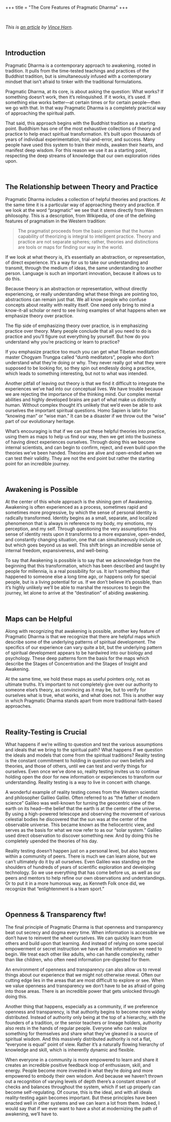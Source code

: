 +++
title = "The Core Features of Pragmatic Dharma"
+++

<br>

*This is [an article](https://www.pragmaticdharma.training/blog/core-features-pragmatic-dharma) by [Vince Horn](http://www.vincehorn.space/)*.

&nbsp;
## Introduction

Pragmatic Dharma is a contemporary approach to awakening, rooted in tradition. It pulls from the time-tested teachings and practices of the Buddhist tradition, but is simultaneously infused with a contemporary mindset that isn’t afraid to tinker with the traditional formulations. 

Pragmatic Dharma, at its core, is about asking the question: What works?  If something doesn’t work, then it’s relinquished. If it works, it’s used. If something else works better—at certain times or for certain people—then we go with that. In that way Pragmatic Dharma is a completely practical way of approaching the spiritual path.

That said, this approach begins with the Buddhist tradition as a starting point. Buddhism has one of the most exhaustive collections of theory and practice to help enact spiritual transformation. It’s built upon thousands of years of individual experimentation, trial-and-error, and success. Many people have used this system to train their minds, awaken their hearts, and manifest deep wisdom. For this reason we use it as a starting point, respecting the deep streams of knowledge that our own exploration rides upon.

&nbsp;
## The Relationship between Theory and Practice

Pragmatic Dharma includes a collection of helpful theories and practices. At the same time it is a particular way of approaching theory and practice. If we look at the word “pragmatic” we see that it stems directly from Western philosophy. This is a description, from Wikipedia, of one of the defining features of pragmatism in the Western tradition:

>The pragmatist proceeds from the basic premise that the human capability of theorizing is integral to intelligent practice. Theory and practice are not separate spheres; rather, theories and distinctions are tools or maps for finding our way in the world.


If we look at what theory is, it’s essentially an abstraction, or representation, of direct experience. It’s a way for us to take our understanding and transmit, through the medium of ideas, the same understanding to another person. Language is such an important innovation, because it allows us to do this.

Because theory is an abstraction or representation, without directly experiencing, or really understanding what these things are pointing too, abstractions can remain just that. We all know people who confuse concepts about reality with reality itself. One need only bring to mind a know-it-all scholar or nerd to see living examples of what happens when we emphasize theory over practice.

The flip side of emphasizing theory over practice, is in emphasizing practice over theory. Many people conclude that all you need to do is practice and you’ll figure out everything by yourself. But how do you understand why you’re practicing or learn to practice?

If you emphasize practice too much you can get what Tibetan meditation master Chogyam Trungpa called “dumb meditators”, people who don’t understand what they’re doing or why. They never really got what they were supposed to be looking for, so they spin out endlessly doing a practice, which leads to something interesting, but not to what was intended.

Another pitfall of leaving out theory is that we find it difficult to integrate the experiences we’ve had into our conceptual lives. We have trouble because we are rejecting the importance of the thinking mind. Our complex mental abilities and highly developed brains are part of what make us distinctly human. Without complex thought it’s unlikely that we’d even be able to ask ourselves the important spiritual questions. Homo Sapien is latin for “knowing man” or “wise man.” It can be a disaster if we throw out the “wise” part of our evolutionary heritage.

What’s encouraging is that if we can put these helpful theories into practice, using them as maps to help us find our way, then we get into the business of having direct experiences ourselves. Through doing this we become internal scientists, and can begin to confirm, reject, and even build upon the theories we’ve been handed. Theories are alive and open-ended when we can test their validity. They are not the end point but rather the starting point for an incredible journey.


&nbsp;
## Awakening is Possible

At the center of this whole approach is the shining gem of Awakening. Awakening is often experienced as a process, sometimes rapid and sometimes more progressive, by which the sense of personal identity is radically transformed. Identity begins as a small, separate, and localized phenomenon that is always in reference to my body, my emotions, my perception, and my self. Through questioning the very assumptions this sense of identity rests upon it transforms to a more expansive, open-ended, and constantly changing situation, one that can simultaneously include us, but which goes beyond us as well. This shift brings an incredible sense of internal freedom, expansiveness, and well-being.

To say that Awakening is possible is to say that we acknowledge from the beginning that this transformation, which has been described and taught by people for millennia, is a real possibility for us. It isn’t something that happened to someone else a long time ago, or happens only for special people, but is a living potential for us. If we don’t believe it’s possible, than it’s highly unlikely we’ll be able to marshal the resources to begin the journey, let alone to arrive at the “destination” of abiding awakening.


&nbsp;
## Maps can be Helpful

Along with recognizing that awakening is possible, another key feature of Pragmatic Dharma is that we recognize that there are helpful maps which describe some of the underlying patterns of spiritual development. The specifics of our experience can vary quite a bit, but the underlying pattern of spiritual development appears to be hardwired into our biology and psychology. These deep patterns form the basis for the maps which describe the Stages of Concentration and the Stages of Insight and Awakening.

At the same time, we hold these maps as useful pointers only, not as ultimate truths. It’s important to not completely give over our authority to someone else’s theory, as convincing as it may be, but to verify for ourselves what is true, what works, and what does not. This is another way in which Pragmatic Dharma stands apart from more traditional faith-based approaches.


&nbsp;
## Reality-Testing is Crucial

What happens if we’re willing to question and test the various assumptions and ideals that we bring to the spiritual path? What happens if we question the ideals and models that come from the spiritual traditions? Reality testing is the constant commitment to holding in question our own beliefs and theories, and those of others, until we can test and verify things for ourselves. Even once we’ve done so, reality testing invites us to continue holding open the door for new information or experiences to transform our understanding. Reality testing is a way to live in concert with change.

A wonderful example of reality testing comes from the Western scientist and philosopher Galileo Galilei. Often referred to as “the father of modern science” Galileo was well-known for turning the geocentric view of the earth on its head—the belief that the earth is at the center of the universe. By using a high-powered telescope and observing the movement of various celestial bodies he discovered that the sun was at the center of the observable universe. This became known as the heliocentric view, and serves as the basis for what we now refer to as our “solar system.” Galileo used direct observation to discover something new. And by doing this he completely upended the theories of his day.

Reality testing doesn’t happen just on a personal level, but also happens within a community of peers. There is much we can learn alone, but we can’t ultimately do it by all ourselves. Even Galileo was standing on the shoulders of hundreds of years of scientific exploration and developing technology. So we use everything that has come before us, as well as our peers and mentors to help refine our own observations and understandings. Or to put it in a more humorous way, as Kenneth Folk once did, we recognize that “enlightenment is a team sport.”


&nbsp;
## Openness & Transparency ftw!

The final principle of Pragmatic Dharma is that openness and transparency beat out secrecy and dogma every time. When information is accessible we don’t have to reinvent the wheel ourselves. We can quickly learn from others and build upon that learning. And instead of relying on some special empowerment or secret instruction we have all the information we need to begin. We treat each other like adults, who can handle complexity, rather than like children, who often need information pre-digested for them.

An environment of openness and transparency can also allow us to reveal things about our experience that we might not otherwise reveal. Often our cutting edge lies in the areas that are most difficult to explore or see. When we value openness and transparency we don’t have to be as afraid of going into those areas. There is an incredible power that gets unlocked through doing this.

Another thing that happens, especially as a community, if we preference openness and transparency, is that authority begins to become more widely distributed. Instead of authority only being at the top of a hierarchy, with the founders of a tradition, or the senior teachers or lineage holders, authority also rests in the hands of regular people. Everyone who can realize something for themselves and share what they’ve gleaned is a source of spiritual wisdom. And this massively distributed authority is not a flat, “everyone is equal” point of view. Rather it’s a naturally flowing hierarchy of knowledge and skill, which is inherently dynamic and flexible.

When everyone in a community is more empowered to learn and share it creates an incredible positive feedback loop of enthusiasm, skill, and energy. People become more invested in what they’re doing and more empowered to embody their own wisdom. And because we haven’t thrown out a recognition of varying levels of depth there’s a constant stream of checks and balances throughout the system, which if set up properly can become self-regulating. Of course, this is the ideal, and with all ideals reality-testing again becomes important. But these principles have been enacted well in other systems and we can learn a lot from them. Indeed, I would say that if we ever want to have a shot at modernizing the path of awakening, we’ll have to.
